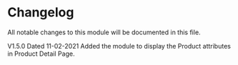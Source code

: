 # Changelog
All notable changes to this module will be documented in this file.

V1.5.0 Dated 11-02-2021
Added the module to display the Product attributes in Product Detail Page.